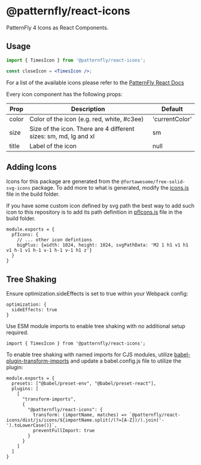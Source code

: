 # @patternfly/react-icons

PatternFly 4 Icons as React Components.

## Usage

```jsx
import { TimesIcon } from '@patternfly/react-icons';

const closeIcon = <TimesIcon />;
```

For a list of the available icons please refer to the [PatternFly React Docs](https://patternfly-react.surge.sh/icons/)

Every icon component has the following props:

| Prop  | Description                                                      | Default        |
| ----- | ---------------------------------------------------------------- | -------------- |
| color | Color of the icon (e.g. red, white, #c3ee)                       | 'currentColor' |
| size  | Size of the icon. There are 4 different sizes: sm, md, lg and xl | sm             |
| title | Label of the icon                                                | null           |

## Adding Icons

Icons for this package are generated from the `@fortawesome/free-solid-svg-icons` package. To add more to what is generated, modify the [icons.js](./build/icons.js) file in the build folder.

If you have some custom icon defined by svg path the best way to add such icon to this repository is to add its path definition in [pfIcons.js](./build/pfIcons.js) file in the build folder.
```JS
module.exports = {
  pfIcons: {
    // ... other icon defintions
    bigPlus: {width: 1024, height: 1024, svgPathData: 'M2 1 h1 v1 h1 v1 h-1 v1 h-1 v-1 h-1 v-1 h1 z'}
  }
}
```

## Tree Shaking

Ensure optimization.sideEffects is set to true within your Webpack config:
```JS
optimization: {
  sideEffects: true
}
```

Use ESM module imports to enable tree shaking with no additional setup required.
```JS
import { TimesIcon } from '@patternfly/react-icons';
```

To enable tree shaking with named imports for CJS modules, utilize [babel-plugin-transform-imports](https://www.npmjs.com/package/babel-plugin-transform-imports) and update a babel.config.js file to utilize the plugin:
```JS
module.exports = {
  presets: ["@babel/preset-env", "@babel/preset-react"],
  plugins: [
    [
      "transform-imports",
      {
        "@patternfly/react-icons": {
          transform: (importName, matches) => `@patternfly/react-icons/dist/js/icons/${importName.split(/(?=[A-Z])/).join('-').toLowerCase()}`,
          preventFullImport: true
        }
      }
    ]
  ]
}
```
